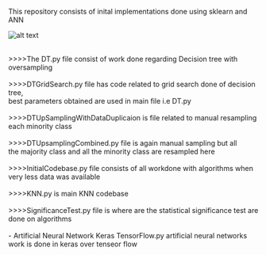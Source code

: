This repository consists of inital implementations done using sklearn and ANN

![alt text](https://github.com/aptr288/Heart-Sound-Classification/blob/master/ML%20Project%20Initial%20Implementations/mlprojectimplementation.jpeg)


<br />
>>>>The DT.py file consist of work done regarding Decision tree with oversampling<br />
 <br />
>>>>DTGridSearch.py file has code related to grid search done of decision tree, <br />
best parameters obtained are used in main file i.e DT.py <br />

 <br />
>>>>DTUpSamplingWithDataDuplicaion is file related to manual resampling each minority class<br />
 <br />
>>>>DTUpsamplingCombined.py file is again manual sampling but all  <br />the majority class and all the minority class are resampled here<br />
 <br />
 >>>>InitialCodebase.py file consists of all workdone with algorithms when very less data was available <br />
 <br />
 >>>>KNN.py is main KNN codebase <br />
 <br />
>>>>SignificanceTest.py file is where are the statistical significance test are done on algorithms <br />
 <br />
- Artificial Neural Network Keras TensorFlow.py artificial neural networks work is done in keras over tenseor flow<br />


